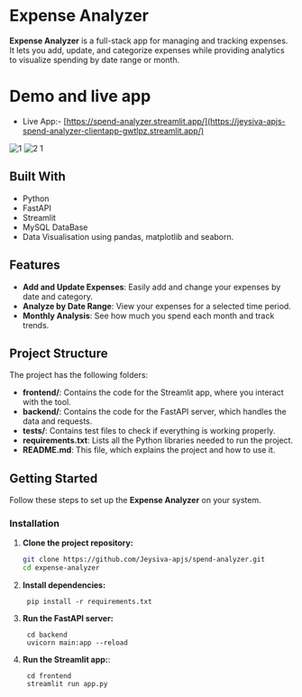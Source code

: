 # Expense Analyzer

**Expense Analyzer** is a full-stack app for managing and tracking expenses. It lets you add, update, and categorize expenses while providing analytics to visualize spending by date range or month.

# Demo and live app

- Live App:- [https://spend-analyzer.streamlit.app/](https://jeysiva-apjs-spend-analyzer-clientapp-gwtlpz.streamlit.app/)

![1](https://github.com/user-attachments/assets/95aed0a8-d6fe-4c9c-8124-d96be2903fbb)
![2 1](https://github.com/user-attachments/assets/b8704525-b66e-44ea-9787-8ebf64eac358)


## Built With

- Python
- FastAPI
- Streamlit
- MySQL DataBase
- Data Visualisation using pandas, matplotlib and seaborn.

## Features

- **Add and Update Expenses**: Easily add and change your expenses by date and category.
- **Analyze by Date Range**: View your expenses for a selected time period.
- **Monthly Analysis**: See how much you spend each month and track trends.

## Project Structure

The project has the following folders:

- **frontend/**: Contains the code for the Streamlit app, where you interact with the tool.
- **backend/**: Contains the code for the FastAPI server, which handles the data and requests.
- **tests/**: Contains test files to check if everything is working properly.
- **requirements.txt**: Lists all the Python libraries needed to run the project.
- **README.md**: This file, which explains the project and how to use it.

## Getting Started

Follow these steps to set up the **Expense Analyzer** on your system.


### Installation

1. **Clone the project repository:**
   ```bash
   git clone https://github.com/Jeysiva-apjs/spend-analyzer.git
   cd expense-analyzer

2. **Install dependencies:**  
   ```commandline
    pip install -r requirements.txt
   ```

3. **Run the FastAPI server:** 
   ```commandline
    cd backend
    uvicorn main:app --reload
   ```
4. **Run the Streamlit app:**:   
   ```commandline
    cd frontend
    streamlit run app.py
   ```
